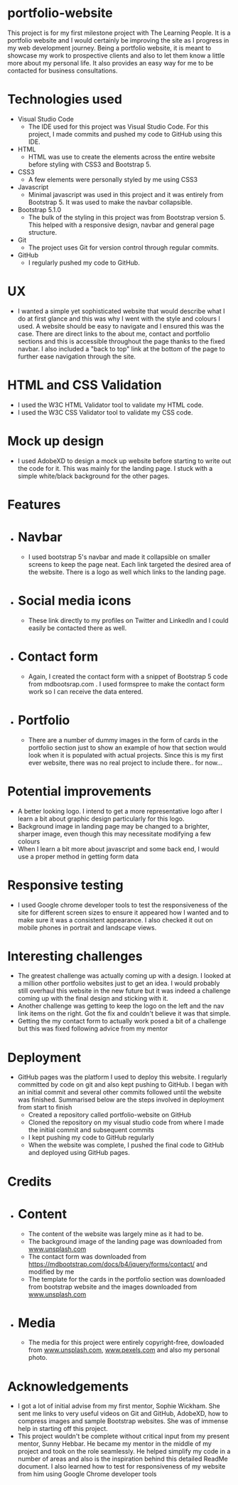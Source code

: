 # portfolio-website

This project is for my first milestone project with The Learning People. It is a portfolio website and I would certainly be improving the site as I progress in my web development journey. Being a portfolio website, it is meant to showcase my work to prospective clients and also to let them know a little more about my personal life. It also provides an easy way for me to be contacted for business consultations.

# Technologies used

- Visual Studio Code
  - The IDE used for this project was Visual Studio Code. For this project, I made commits and pushed my code to GitHub using this IDE.
- HTML
  - HTML was use to create the elements across the entire website before styling with CSS3 and Bootstrap 5.
- CSS3
  - A few elements were personally styled by me using CSS3
- Javascript
  - Minimal javascript was used in this project and it was entirely from Bootstrap 5. It was used to make the navbar collapsible.
- Bootstrap 5.1.0
  - The bulk of the styling in this project was from Bootstrap version 5. This helped with a responsive design, navbar and general page structure.
- Git
  - The project uses Git for version control through regular commits.
- GitHub
  - I regularly pushed my code to GitHub.

# UX

- I wanted a simple yet sophisticated website that would describe what I do at first glance and this was why I went with the style and colours I used. A website should be easy to navigate and I ensured this was the case. There are direct links to the about me, contact and portfolio sections and this is accessible throughout the page thanks to the fixed navbar. I also included a "back to top" link at the bottom of the page to further ease navigation through the site.

# HTML and CSS Validation

- I used the W3C HTML Validator tool to validate my HTML code.
- I used the W3C CSS Validator tool to validate my CSS code.

# Mock up design

- I used AdobeXD to design a mock up website before starting to write out the code for it. This was mainly for the landing page. I stuck with a simple white/black background for the other pages.

# Features

- # Navbar

  - I used bootstrap 5's navbar and made it collapsible on smaller screens to keep the page neat. Each link targeted the desired area of the website. There is a logo as well which links to the landing page.

- # Social media icons

  - These link directly to my profiles on Twitter and LinkedIn and I could easily be contacted there as well.

- # Contact form

  - Again, I created the contact form with a snippet of Bootstrap 5 code from mdbootsrap.com . I used formspree to make the contact form work so I can receive the data entered.

- # Portfolio

  - There are a number of dummy images in the form of cards in the portfolio section just to show an example of how that section would look when it is populated with actual projects. Since this is my first ever website, there was no real project to include there.. for now...

# Potential improvements

- A better looking logo. I intend to get a more representative logo after I learn a bit about graphic design particularly for this logo.
- Background image in landing page may be changed to a brighter, sharper image, even though this may necessitate modifying a few colours
- When I learn a bit more about javascript and some back end, I would use a proper method in getting form data

# Responsive testing

- I used Google chrome developer tools to test the responsiveness of the site for different screen sizes to ensure it appeared how I wanted and to make sure it was a consistent appearance. I also checked it out on mobile phones in portrait and landscape views.

# Interesting challenges

- The greatest challenge was actually coming up with a design. I looked at a million other portfolio websites just to get an idea. I would probably still overhaul this website in the new future but it was indeed a challenge coming up with the final design and sticking with it.
- Another challenge was getting to keep the logo on the left and the nav link items on the right. Got the fix and couldn't believe it was that simple.
- Getting the my contact form to actually work posed a bit of a challenge but this was fixed following advice from my mentor

# Deployment

- GitHub pages was the platform I used to deploy this website. I regularly committed by code on git and also kept pushing to GitHub. I began with an initial commit and several other commits followed until the website was finished. Summarised below are the steps involved in deployment from start to finish
  - Created a repository called portfolio-website on GitHub
  - Cloned the repository on my visual studio code from where I made the initial commit and subsequent commits
  - I kept pushing my code to GitHub regularly
  - When the website was complete, I pushed the final code to GitHub and deployed using GitHub pages.

# Credits

- # Content

  - The content of the website was largely mine as it had to be.
  - The background image of the landing page was downloaded from www.unsplash.com
  - The contact form was downloaded from https://mdbootstrap.com/docs/b4/jquery/forms/contact/ and modified by me
  - The template for the cards in the portfolio section was downloaded from bootstrap website and the images downloaded from www.unsplash.com

- # Media

  - The media for this project were entirely copyright-free, dowloaded from www.unsplash.com, www.pexels.com and also my personal photo.

# Acknowledgements

- I got a lot of initial advise from my first mentor, Sophie Wickham. She sent me links to very useful videos on Git and GitHub, AdobeXD, how to compress images and sample Bootstrap websites. She was of immense help in starting off this project.
- This project wouldn't be complete without critical input from my present mentor, Sunny Hebbar. He became my mentor in the middle of my project and took on the role seamlessly. He helped simplify my code in a number of areas and also is the inspiration behind this detailed ReadMe document. I also learned how to test for responsiveness of my website from him using Google Chrome developer tools
